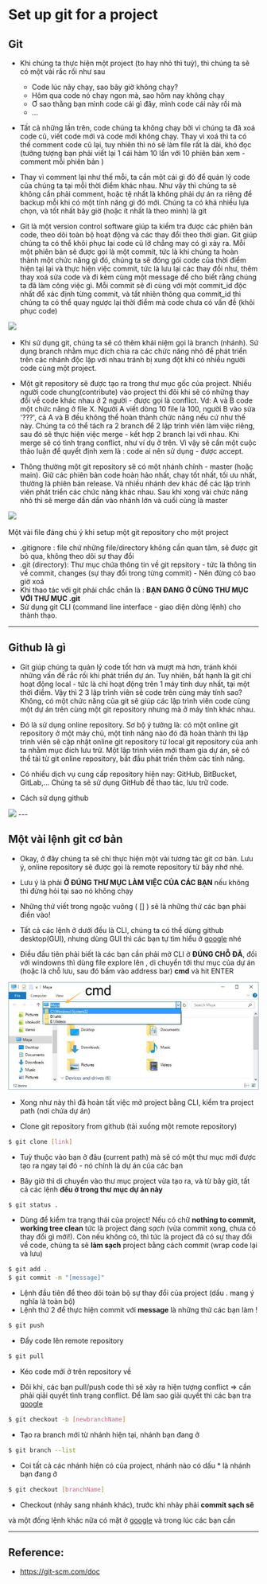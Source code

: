 # Set up git for a project
## Git 
- Khi chúng ta thực hiện một project (to hay nhỏ thì tuỳ), thì chúng ta sẽ có một vài rắc rối như sau
    - Code lúc nãy chạy, sao bây giờ không chạy?
    - Hôm qua code nó chạy ngon mà, sao hôm nay không chạy
    - Ơ sao thằng bạn mình code cái gì đây, mình code cái này rồi mà 
    - ...

- Tất cả những lần trên, code chúng ta không chạy bởi vì chúng ta đã xoá code cũ, viết code mới và code mới không chạy. Thay vì xoá thì ta có thế comment code cũ lại, tuy nhiên thì nó sẽ làm file rất là dài, khó đọc (tưởng tượng bạn phải viết lại 1 cái hàm 10 lần với 10 phiên bản xem - comment mỗi phiên bản )

- Thay vì comment lại như thế mỗi, ta cần một cái gì đó để quản lý code của chúng ta tại mỗi thời điểm khác nhau. Như vậy thì chúng ta sẽ không cần phải comment, hoặc tệ nhất là không phải dự án ra riêng để backup mỗi khi có một tính năng gì đó mới. Chúng ta có khá nhiều lựa chọn, và tốt nhất bây giờ (hoặc ít nhất là theo mình) là git 

- Git là một version control software giúp ta kiểm tra được các phiên bản code, theo dõi toàn bộ hoạt động và các thay đổi theo thời gian. Git giúp chúng ta có thể khôi phục lại code cũ lỡ chẳng may có gì xảy ra. Mỗi một phiên bản sẽ được gọi là một commit, tức là khi chúng ta hoàn thành một chức năng gì đó, chúng ta sẽ đóng gói code của thời điểm hiện tại lại và thực hiện việc commit, tức là lưu lại các thay đổi như, thêm thay xoá sửa code và đi kèm cùng một message để cho biết rằng chúng ta đã làm công việc gì. Mỗi commit sẽ đi cùng với một commit_id độc nhất để xác định từng commit, và tất nhiên thông qua commit_id thì chúng ta có thể quay ngược lại thời điểm mà code chưa có vấn đề (khôi phục code)

<img src="https://www.nobledesktop.com/image/classExamples/git/branches.png">

- Khi sử dụng git, chúng ta sẽ có thêm khái niệm gọi là branch (nhánh). Sử dụng branch nhằm mục đích chia ra các chức năng nhỏ để phát triển trên các nhánh độc lập với nhau tránh bị xung đột khi có nhiều người code cùng một project.

- Một git repository sẽ được tạo ra trong thư mục gốc của project. Nhiều người code chung(contribute) vào project thì đôi khi sẽ có những thay đổi về code khác nhau ở 2 người - được gọi là conflict. Vd: A và B code một chức năng ở file X. Người A viết dòng 10 file là 100, người B vào sửa '???', cả A và B đều không thể hoàn thành chức năng nếu cứ như thế này. Chúng ta có thể tách ra 2 branch để 2 lập trình viên làm việc riêng, sau đó sẽ thực hiện việc merge - kết hợp 2 branch lại với nhau. Khi merge sẽ có tình trạng conflict, như ví dụ ở trên. Vì vậy sẽ cần một cuộc thảo luận để quyết định xem là : code ai nên sử dụng - được accept. 

- Thông thường một git repository sẽ có một nhánh chính - master (hoặc main). Giữ các phiên bản code hoàn hảo nhất, chạy tốt nhất, tối ưu nhất, thường là phiên bản release. Và nhiều nhánh dev khác để các lập trình viên phát triển các chức năng khác nhau. Sau khi xong vài chức năng nhỏ thì sẽ merge dần dần vào nhánh lớn và cuối cùng là master 

<img src="https://miro.medium.com/max/590/1*8J2cRXDB1iYvl4AAsVV7rQ.png">

Một vài file đáng chú ý khi setup một git repository cho một project
- .gitignore : file chứ những file/directory không cần quan tâm, sẽ được git bỏ qua, không theo dõi sự thay đổi 
- .git (directory): Thư mục chứa thông tin về git repsitory - tức là thông tin về commit, changes (sự thay đổi trong từng commit) - Nên đừng có bao giờ xoá 
- Khi thao tác với git phải chắc chắn là : **BẠN ĐANG Ở CÙNG THƯ MỤC VỚI THƯ MỤC .git**
- Sử dụng git CLI (command line interface - giao diện dòng lệnh) cho thành thạo.
--- 

## Github là gì 
- Git giúp chúng ta quản lý code tốt hơn và mượt mà hơn, tránh khỏi những vấn đề rắc rối khi phát triển dự án. Tuy nhiên, bất hạnh là git chỉ hoạt động local - tức là chỉ hoạt động trên 1 máy tính duy nhất, tại một thời điểm. Vậy thì 2 3 lập trình viên sẽ code trên cùng máy tính sao? Không, có một chức năng của git sẽ giúp các lập trình viên code cùng một dự án trên cùng một git repository nhưng mà ở máy tính khác nhau.

- Đó là sử dụng online repository. Sơ bộ ý tưởng là: có một online git repository ở một máy chủ, một tính năng nào đó đã hoàn thành thì lập trình viên sẽ cập nhật online git repository từ local git repository của anh ta nhằm mục đích lưu trữ. Một lập trình viên mới tham gia dự án, sẽ có thể tải từ git online repository, bắt đầu phát triển thêm các tính năng.

- Có nhiều dịch vụ cung cấp repository hiện nay: GitHub, BitBucket, GitLab,... Chúng ta sẽ sử dụng GitHub để thao tác, lưu trữ code.

- Cách sử dụng github 
<img src="https://www.coderomeos.org/storage/uploads/images/posts/how-to-use-github-simple-github-tutorial-for-beginners-5d75f561e98d4.png">
---

## Một vài lệnh git cơ bản 

- Okay, ở đây chúng ta sẽ chỉ thực hiện một vài tương tác git cơ bản. Lưu ý, online repository sẽ được gọi là remote repository từ bây nhớ nhé. 

- Lưu ý là phải **Ở ĐÚNG THƯ MỤC LÀM VIỆC CỦA CÁC BẠN** nếu không thì đừng hỏi tại sao nó không chạy 

- Những thứ viết trong ngoặc vuông ( [] ) sẽ là những thứ các bạn phải điền vào! 

- Tất cả các lệnh ở dưới đều là CLI, chúng ta có thể dùng github desktop(GUI), nhưng dùng GUI thì các bạn tự tìm hiểu ở [google](https://docs.github.com/en/desktop/installing-and-configuring-github-desktop/getting-started-with-github-desktop) nhé 


- Điều đầu tiên phải biết là các bạn cần phải mở CLI ở **ĐÚNG CHỖ ĐÃ**, đối với windowns thì dùng file explore lên , di chuyển tới thư mục của dự án (hoặc là chỗ lưu, sau đó bấm vào address bar) **cmd** và hit ENTER 
<img src="../sources/CIJS-Lecture 1.2.jpg" alt="hit">

<!-- còn bổ sung thêm windows -->
- Xong như này thì đã hoàn tất việc mở project bằng CLI, kiểm tra project path (nơi chứa dự án)




- Clone git repository from github (tải xuống một remote repository)
```sh
$ git clone [link]

```
- Tuỳ thuộc vào bạn ở đâu (current path) mà sẽ có một thư mục mới được tạo ra ngay tại đó - nó chính là dự án của các bạn 

- Bây giờ thì di chuyển vào thư mục project vừa tạo ra, và từ bây giờ, tất cả các lệnh **đều ở trong thư mục dự án này**
```sh
$ git status .
```
- Dùng để kiểm tra trạng thái của project! Nếu có chữ **nothing to commit, working tree clean** tức là project đang *sạch* (vừa commit xong, chưa có thay đổi gì mới!). Còn nếu không có, thì tức là project đã có sự thay đổi về code, chúng ta sẽ **làm sạch** project bằng cách commit (wrap code lại và lưu)

```sh
$ git add .
$ git commit -m "[message]"
```
- Lệnh đầu tiên để theo dõi toàn bộ sự thay đổi của project (dấu . mang ý nghĩa là toàn bộ)
- Lệnh thứ 2 để thực hiện commit với **message** là những thứ các bạn làm !

```sh
$ git push 
```
- Đẩy code lên remote repository

```sh
$ git pull
```
- Kéo code mới ở trên repository về

- Đôi khi, các bạn pull/push code thì sẽ xảy ra hiện tượng conflict => cần phải qiải quyết tình trạng conflict. Để làm sao giải quyết thì các bạn tra [google](https://youtu.be/1JuYQgpbrW0?t=737)

```sh
$ git checkout -b [newbranchName]
```
- Tạo ra branch mới từ nhánh hiện tại, nhánh bạn đang ở 

```sh
$ git branch --list 
```
- Coi tất cả các nhánh hiện có của project, nhánh nào có dấu \* là nhánh bạn đang ở 

```sh
$ git checkout [branchName]
```
- Checkout (nhảy sang nhánh khác), trước khi nhảy phải **commit sạch sẽ**

và một đống lệnh khác nữa có mặt ở [google](https://git-scm.com/doc) và trong lúc các bạn cần 

---

## Reference:  
* https://git-scm.com/doc